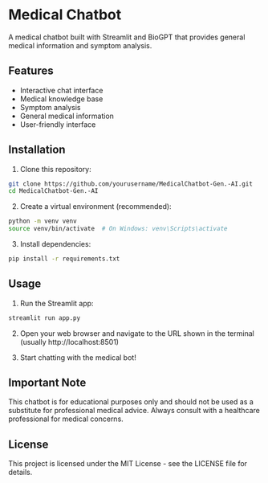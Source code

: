 # Medical Chatbot

A medical chatbot built with Streamlit and BioGPT that provides general medical information and symptom analysis.

## Features

- Interactive chat interface
- Medical knowledge base
- Symptom analysis
- General medical information
- User-friendly interface

## Installation

1. Clone this repository:
```bash
git clone https://github.com/yourusername/MedicalChatbot-Gen.-AI.git
cd MedicalChatbot-Gen.-AI
```

2. Create a virtual environment (recommended):
```bash
python -m venv venv
source venv/bin/activate  # On Windows: venv\Scripts\activate
```

3. Install dependencies:
```bash
pip install -r requirements.txt
```

## Usage

1. Run the Streamlit app:
```bash
streamlit run app.py
```

2. Open your web browser and navigate to the URL shown in the terminal (usually http://localhost:8501)

3. Start chatting with the medical bot!

## Important Note

This chatbot is for educational purposes only and should not be used as a substitute for professional medical advice. Always consult with a healthcare professional for medical concerns.

## License

This project is licensed under the MIT License - see the LICENSE file for details.